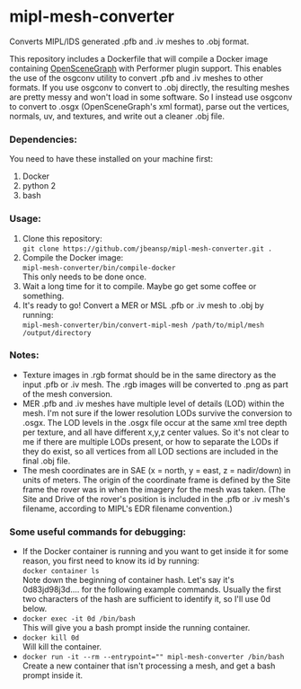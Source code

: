 # mipl-mesh-converter
Converts MIPL/IDS generated .pfb and .iv meshes to .obj format.

This repository includes a Dockerfile that will compile a Docker image containing [OpenSceneGraph](http://www.openscenegraph.org) with Performer plugin support.  This enables the use of the osgconv utility to convert .pfb and .iv meshes to other formats.  If you use osgconv to convert to .obj directly, the resulting meshes are pretty messy and won't load in some software.  So I instead use osgconv to convert to .osgx (OpenSceneGraph's xml format), parse out the vertices, normals, uv, and textures, and write out a cleaner .obj file.

### Dependencies:
You need to have these installed on your machine first:
1. Docker
2. python 2
3. bash

### Usage:
1. Clone this repository:<br>
`git clone https://github.com/jbeansp/mipl-mesh-converter.git .`<br>
2. Compile the Docker image:<br>
    `mipl-mesh-converter/bin/compile-docker`<br>
    This only needs to be done once.<br>
3. Wait a long time for it to compile.  Maybe go get some coffee or something.<br>
4. It's ready to go!  Convert a MER or MSL .pfb or .iv mesh to .obj by running:<br>
    `mipl-mesh-converter/bin/convert-mipl-mesh /path/to/mipl/mesh /output/directory`

### Notes:
* Texture images in .rgb format should be in the same directory as the input .pfb or .iv mesh.  The .rgb images will be converted to .png as part of the mesh conversion.
* MER .pfb and .iv meshes have multiple level of details (LOD) within the mesh.  I'm not sure if the lower resolution LODs survive the conversion to .osgx.  The LOD levels in the .osgx file occur at the same xml tree depth per texture, and all have different x,y,z center values. So it's not clear to me if there are multiple LODs present, or how to separate the LODs if they do exist, so all vertices from all LOD sections are included in the final .obj file.  
* The mesh coordinates are in SAE (x = north, y = east, z = nadir/down) in units of meters.  The origin of the coordinate frame is defined by the Site frame the rover was in when the imagery for the mesh was taken.  (The Site and Drive of the rover's position is included in the .pfb or .iv mesh's filename, according to MIPL's EDR filename convention.)

### Some useful commands for debugging:
* If the Docker container is running and you want to get inside it for some reason, you first need to know its id by running:<br>
`docker container ls`  
Note down the beginning of container hash.  Let's say it's 0d83jd98j3d.... for the following example commands.  Usually the first two characters of the hash are sufficient to identify it, so I'll use 0d below.<br>
* `docker exec -it 0d /bin/bash`  
This will give you a bash prompt inside the running container.<br>
* `docker kill 0d`  
Will kill the container.<br>
* `docker run -it --rm --entrypoint="" mipl-mesh-converter /bin/bash`  
Create a new container that isn't processing a mesh, and get a bash prompt inside it.<br>
  
  
  

    
    
